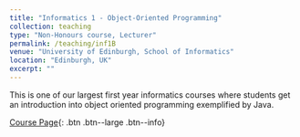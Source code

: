 ```yaml
---
title: "Informatics 1 - Object-Oriented Programming"
collection: teaching
type: "Non-Honours course, Lecturer"
permalink: /teaching/inf1B
venue: "University of Edinburgh, School of Informatics"
location: "Edinburgh, UK"
excerpt: ""
---
```

This is one of our largest first year informatics courses where students get an introduction into object oriented programming exemplified by Java. 

[Course Page](http://course.inf.ed.ac.uk/inf1b){: .btn .btn--large .btn--info} 
